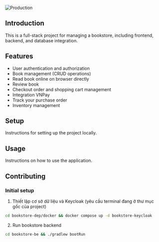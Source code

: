 ![Production](https://github.com/thainguyencoffee/bookstore-full-stack/actions/workflows/production-stage-deployment.yml/badge.svg)
## Introduction
This is a full-stack project for managing a bookstore, including frontend, backend, and database integration.

## Features
- User authentication and authorization
- Book management (CRUD operations)
- Read book online on browser directly
- Review book
- Checkout order and shopping cart management
- Integration VNPay
- Track your purchase order
- Inventory management

## Setup
Instructions for setting up the project locally.

## Usage
Instructions on how to use the application.

## Contributing
### Initial setup
1. Thiết lập cơ sở dữ liệu và Keycloak (yêu cầu terminal đang ở thư mục gốc của project)
```bash
cd bookstore-dep/docker && docker compose up -d bookstore-keycloak
```
2. Run bookstore backend
```bash
cd bookstore-be && ./gradlew bootRun
```